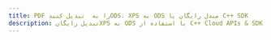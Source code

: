 ---title: PDF را به  تبدیل کنیدODS، XPS به ODS مبدل رایگان یا C++ SDKdescription: تبدیل رایگانXPS به ODS با استفاده از C++ Cloud APIs & SDK همچنین اسناد PDF را در Cloud ایجاد، ویرایش و رندر کنید.---